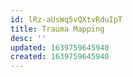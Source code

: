 ```yaml
---
id: lRz-aUsWq5vQXtvRduIpT
title: Trauma Mapping
desc: ''
updated: 1639759645940
created: 1639759645940
---
```


